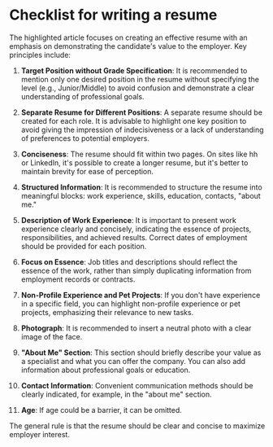 # Checklist for writing a resume

The highlighted article focuses on creating an effective resume with an emphasis on demonstrating the candidate's value to the employer. Key principles include:

1. **Target Position without Grade Specification**: It is recommended to mention only one desired position in the resume without specifying the level (e.g., Junior/Middle) to avoid confusion and demonstrate a clear understanding of professional goals.

2. **Separate Resume for Different Positions**: A separate resume should be created for each role. It is advisable to highlight one key position to avoid giving the impression of indecisiveness or a lack of understanding of preferences to potential employers.

3. **Conciseness**: The resume should fit within two pages. On sites like hh or LinkedIn, it's possible to create a longer resume, but it's better to maintain brevity for ease of perception.

4. **Structured Information**: It is recommended to structure the resume into meaningful blocks: work experience, skills, education, contacts, "about me."

5. **Description of Work Experience**: It is important to present work experience clearly and concisely, indicating the essence of projects, responsibilities, and achieved results. Correct dates of employment should be provided for each position.

6. **Focus on Essence**: Job titles and descriptions should reflect the essence of the work, rather than simply duplicating information from employment records or contracts.

7. **Non-Profile Experience and Pet Projects**: If you don't have experience in a specific field, you can highlight non-profile experience or pet projects, emphasizing their relevance to new tasks.

8. **Photograph**: It is recommended to insert a neutral photo with a clear image of the face.

9. **"About Me" Section**: This section should briefly describe your value as a specialist and what you can offer the company. You can also add information about professional goals or education.

10. **Contact Information**: Convenient communication methods should be clearly indicated, for example, in the "about me" section.

11. **Age**: If age could be a barrier, it can be omitted.

The general rule is that the resume should be clear and concise to maximize employer interest.
